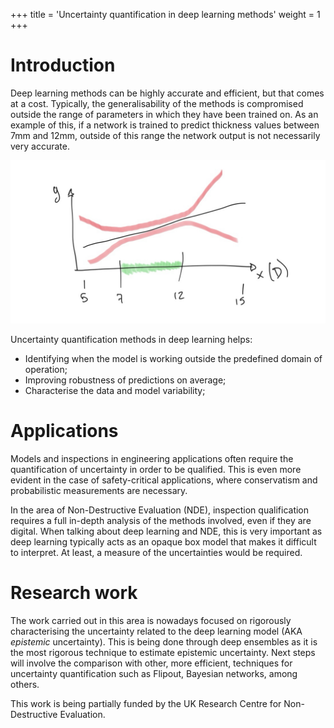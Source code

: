 +++
title = 'Uncertainty quantification in deep learning methods'
weight = 1
+++

# Introduction 
Deep learning methods can be highly accurate and efficient, but that comes at a cost. Typically, the generalisability of the methods is compromised outside the range of parameters in which they have been trained on. As an example of this, if a network is trained to predict thickness values between 7mm and 12mm, outside of this range the network output is not necessarily very accurate. 

![](media/UQ_fig.jpg)

Uncertainty quantification methods in deep learning helps:

* Identifying when the model is working outside the predefined domain of operation;
* Improving robustness of predictions on average;
* Characterise the data and model variability;

# Applications
Models and inspections in engineering applications often require the quantification of uncertainty in order to be qualified. This is even more evident in the case of safety-critical applications, where conservatism and probabilistic measurements are necessary.

In the area of Non-Destructive Evaluation (NDE), inspection qualification requires a full in-depth analysis of the methods involved, even if they are digital. When talking about deep learning and NDE, this is very important as deep learning typically acts as an opaque box model that makes it difficult to interpret. At least, a measure of the uncertainties would be required.

# Research work
The work carried out in this area is nowadays focused on rigorously characterising the uncertainty related to the deep learning model (AKA *epistemic* uncertainty). This is being done through deep ensembles as it is the most rigorous technique to estimate epistemic uncertainty. Next steps will involve the comparison with other, more efficient, techniques for uncertainty quantification such as Flipout, Bayesian networks, among others.

This work is being partially funded by the UK Research Centre for Non-Destructive Evaluation.

